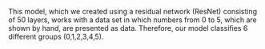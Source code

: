 This model, which we created using a residual network (ResNet) consisting of 50 layers, works with a data set 
in which numbers from 0 to 5, which are shown by hand, are presented as data. Therefore, our model classifies 
6 different groups (0,1,2,3,4,5).
